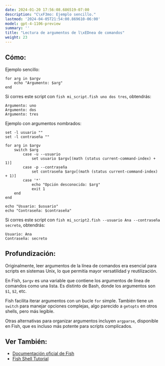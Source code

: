 ```yaml
---
date: 2024-01-20 17:56:08.686519-07:00
description: "C\xF3mo: Ejemplo sencillo."
lastmod: '2024-04-05T21:54:00.869610-06:00'
model: gpt-4-1106-preview
summary: ''
title: "Lectura de argumentos de l\xEDnea de comandos"
weight: 23
---
```


## Cómo:
Ejemplo sencillo:

```Fish Shell
for arg in $argv
    echo "Argumento: $arg"
end
```

Si corres este script con `fish mi_script.fish uno dos tres`, obtendrás:

```
Argumento: uno
Argumento: dos
Argumento: tres
```

Ejemplo con argumentos nombrados:

```Fish Shell
set -l usuario ""
set -l contraseña ""

for arg in $argv
    switch $arg
        case -u --usuario
            set usuario $argv[(math (status current-command-index) + 1)]
        case -p --contraseña
            set contraseña $argv[(math (status current-command-index) + 1)]
        case '*'
            echo "Opción desconocida: $arg"
            exit 1
    end
end

echo "Usuario: $usuario"
echo "Contraseña: $contraseña"
```

Si corres este script con `fish mi_script2.fish --usuario Ana --contraseña secreto`, obtendrás:

```
Usuario: Ana
Contraseña: secreto
```

## Profundización:
Originalmente, leer argumentos de la línea de comandos era esencial para scripts en sistemas Unix, lo que permitía mayor versatilidad y reutilización. 

En Fish, `$argv` es una variable que contiene los argumentos de línea de comandos como una lista. Es distinto de Bash, donde los argumentos son `$1`, `$2`, etc. 

Fish facilita iterar argumentos con un bucle `for` simple. También tiene un `switch` para manejar opciones complejas, algo parecido a `getopts` en otros shells, pero más legible.

Otras alternativas para organizar argumentos incluyen `argparse`, disponible en Fish, que es incluso más potente para scripts complicados.

## Ver También:
- [Documentación oficial de Fish](https://fishshell.com/docs/current/index.html)
- [Fish Shell Tutorial](https://fishshell.com/docs/current/tutorial.html)
